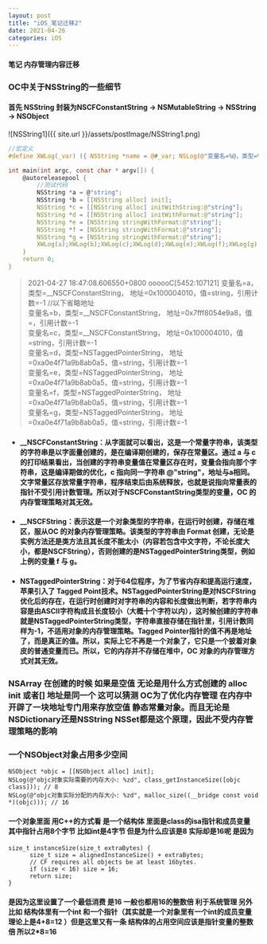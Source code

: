 ```yaml
---
layout: post
title: "iOS_笔记迁移2"
date: 2021-04-26
categories: iOS
---
```

#### 笔记 内存管理内容迁移

### OC中关于NSString的一些细节

#### 首先 NSString 封装为NSCFConstantString -> NSMutableString -> NSString -> NSObject
![NSString1]({{ site.url }}/assets/postImage/NSString1.png)
```c
//宏定义
#define XWLog(_var) ({ NSString *name = @#_var; NSLog(@"变量名=%@，类型=%@， 地址=%p，值=%@，引用计数=%d", name, [_var class], _var, _var, (int)[_var retainCount]); })

int main(int argc, const char * argv[]) {
    @autoreleasepool {
        //测试代码
        NSString *a = @"string";
        NSString *b = [[NSString alloc] init];
        NSString *c = [[NSString alloc] initWithString:@"string"];
        NSString *d = [[NSString alloc] initWithFormat:@"string"];
        NSString *e = [NSString stringWithFormat:@"string"];
        NSString *f = [NSString stringWithFormat:@"string"];
        NSString *g = [NSString stringWithFormat:@"string"];
        XWLog(a);XWLog(b);XWLog(c);XWLog(d);XWLog(e);XWLog(f);XWLog(g);
    }
    return 0;
}
```
>2021-04-27 18:47:08.606550+0800 oooooC[5452:107121] 变量名=a，类型=__NSCFConstantString， 地址=0x100004010，值=string，引用计数=-1 //以下省略地址  
变量名=b，类型=__NSCFConstantString， 地址=0x7fff8054e9a8，值=，引用计数=-1  
变量名=c，类型=__NSCFConstantString， 地址=0x100004010，值=string，引用计数=-1  
变量名=d，类型=NSTaggedPointerString， 地址=0xa0e4f71a9b8ab0a5，值=string，引用计数=-1  
变量名=e，类型=NSTaggedPointerString， 地址=0xa0e4f71a9b8ab0a5，值=string，引用计数=-1  
变量名=f，类型=NSTaggedPointerString， 地址=0xa0e4f71a9b8ab0a5，值=string，引用计数=-1  
变量名=g，类型=NSTaggedPointerString， 地址=0xa0e4f71a9b8ab0a5，值=string，引用计数=-1  

* ####  __NSCFConstantString：从字面就可以看出，这是一个常量字符串，该类型的字符串是以字面量创建的，是在编译期创建的，保存在常量区。通过 a 与 c 的打印结果看出，当创建的字符串变量值在常量区存在时，变量会指向那个字符串，这是编译期做的优化，c 指向同一字符串 @"string"，地址与a相同。文字常量区存放常量字符串，程序结束后由系统释放，也就是说指向常量表的指针不受引用计数管理。所以对于NSCFConstantString类型的变量，OC 的内存管理策略对其无效。
* ####  __NSCFString：表示这是一个对象类型的字符串，在运行时创建，存储在堆区，服从OC 的对象内存管理策略。该类型的字符串由 Format 创建，无论是实例方法还是类方法且其长度不能太小（内容若包含中文字符，不论长度大小，都是NSCFString），否则创建的是NSTaggedPointerString类型，例如上例的变量 f 与 g。
* #### NSTaggedPointerString：对于64位程序，为了节省内存和提高运行速度，苹果引入了 Tagged Point技术。NSTaggedPointerString是对NSCFString优化后的存在，在运行时创建时对字符串的内容和长度做出判断，若字符串内容是由ASCII字符构成且长度较小（大概十个字符以内），这时候创建的字符串就是NSTaggedPointerString类型，字符串直接存储在指针里，引用计数同样为-1，不适用对象的内存管理策略。Tagged Pointer指针的值不再是地址了，而是真正的值。所以，实际上它不再是一个对象了，它只是一个披着对象皮的普通变量而已。所以，它的内存并不存储在堆中，OC 对象的内存管理方式对其无效。
### NSArray 在创建的时候 如果是空值 无论是用什么方式创建的 alloc init 或者[] 地址是同一个 这可以猜测 OC为了优化内存管理 在内存中开辟了一块地址专门用来存放空值 静态常量对象。而且无论是NSDictionary还是NSString NSSet都是这个原理，因此不受内存管理策略的影响
### 一个NSObject对象占用多少空间
``` objc
NSObject *objc = [[NSObject alloc] init];
NSLog(@"objc对象实际需要的内存大小: %zd", class_getInstanceSize([objc class])); // 8
NSLog(@"objc对象实际分配的内存大小: %zd", malloc_size((__bridge const void *)(objc))); // 16
```
#### 一个对象里面 用C++的方式看 是一个结构体 里面是class的isa指针和成员变量 其中指针占用8个字节 比如int是4字节 但是为什么应该是8 实际却是16呢 是因为
``` objc
size_t instanceSize(size_t extraBytes) {
      size_t size = alignedInstanceSize() + extraBytes;
      // CF requires all objects be at least 16bytes.
      if (size < 16) size = 16;
      return size;
}
```
#### 是因为这里设置了一个最低消费 是16 一般也都用16的整数倍 利于系统管理 另外比如 结构体里有一个int 和一个指针（其实就是一个对象里有一个int的成员变量 理论上是4+8=12 ）但是这里又有一条 结构体的占用空间应该是指针变量的整数倍 所以2*8=16










